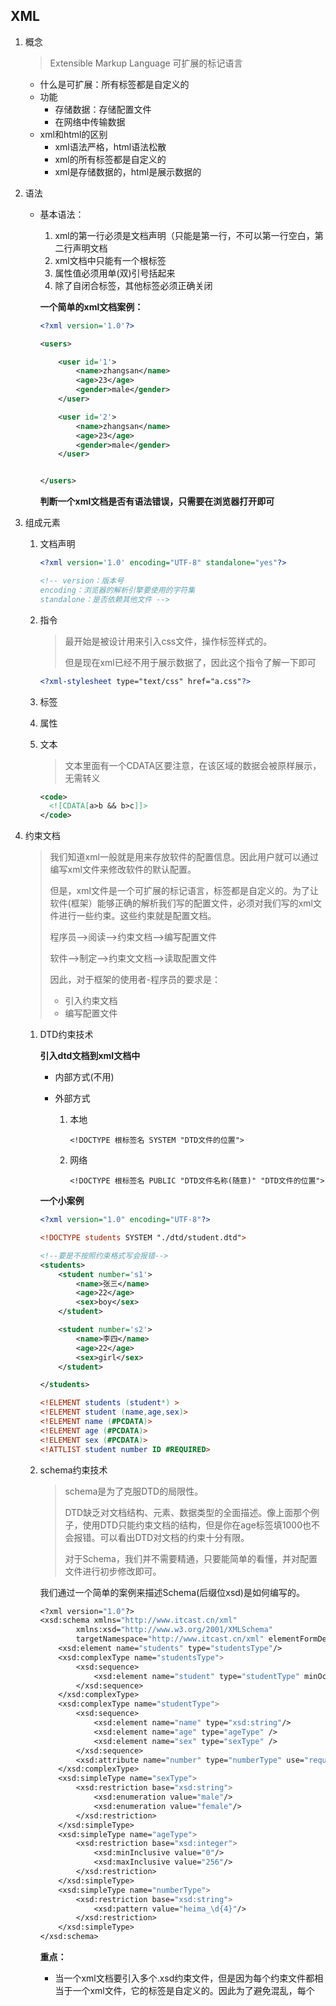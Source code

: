 ## XML
1. 概念
	> Extensible Markup Language 可扩展的标记语言
	
	- 什么是可扩展：所有标签都是自定义的 
	- 功能
	  - 存储数据：存储配置文件
	  - 在网络中传输数据
	- xml和html的区别
	  - xml语法严格，html语法松散
	  - xml的所有标签都是自定义的
	  - xml是存储数据的，html是展示数据的
	
2. 语法

   - 基本语法：

     1. xml的第一行必须是文档声明（只能是第一行，不可以第一行空白，第二行声明文档
     2. xml文档中只能有一个根标签
     3. 属性值必须用单(双)引号括起来
     4. 除了自闭合标签，其他标签必须正确关闭

     **一个简单的xml文档案例：**

     ```xml
     <?xml version='1.0'?>
     
     <users>
     
         <user id='1'>
             <name>zhangsan</name>
             <age>23</age>
             <gender>male</gender>
         </user>
     
         <user id='2'>
             <name>zhangsan</name>
             <age>23</age>
             <gender>male</gender>
         </user>
     
     
     </users>
     ```

     **判断一个xml文档是否有语法错误，只需要在浏览器打开即可**

3. 组成元素

   1. 文档声明

      ```xml
      <?xml version='1.0' encoding="UTF-8" standalone="yes"?>
      
      <!-- version：版本号
      encoding：浏览器的解析引擎要使用的字符集
      standalone：是否依赖其他文件 -->
      ```

   2. 指令

      > 最开始是被设计用来引入css文件，操作标签样式的。
      >
      > 但是现在xml已经不用于展示数据了，因此这个指令了解一下即可

      ```xml
      <?xml-stylesheet type="text/css" href="a.css"?>
      ```

   3. 标签

   4. 属性

   5. 文本

      > 文本里面有一个CDATA区要注意，在该区域的数据会被原样展示，无需转义

      ```xml
      <code>
      	<![CDATA[a>b && b>c]]>
      </code>
      ```

4. 约束文档

   > 我们知道xml一般就是用来存放软件的配置信息。因此用户就可以通过编写xml文件来修改软件的默认配置。
   >
   > 但是，xml文件是一个可扩展的标记语言，标签都是自定义的。为了让软件(框架）能够正确的解析我们写的配置文件，必须对我们写的xml文件进行一些约束。这些约束就是配置文档。
   >
   > 程序员-->阅读-->约束文档-->编写配置文件
   >
   > 软件-->制定-->约束文文档-->读取配置文件
   >
   > 因此，对于框架的使用者-程序员的要求是：
   >
   > - 引入约束文档
   > - 编写配置文件

   1. DTD约束技术

      **引入dtd文档到xml文档中**

      - 内部方式(不用)

      - 外部方式

        1. 本地

           ```
           <!DOCTYPE 根标签名 SYSTEM "DTD文件的位置">
           ```

        2. 网络

           ```
           <!DOCTYPE 根标签名 PUBLIC "DTD文件名称(随意)" "DTD文件的位置">
           ```

      **一个小案例**

      ```xml
      <?xml version="1.0" encoding="UTF-8"?>
      
      <!DOCTYPE students SYSTEM "./dtd/student.dtd">
      
      <!--要是不按照约束格式写会报错-->
      <students>
          <student number='s1'>
              <name>张三</name>
              <age>22</age>
              <sex>boy</sex>
          </student>
      
          <student number='s2'>
              <name>李四</name>
              <age>22</age>
              <sex>girl</sex>
          </student>
      
      </students>
      ```

      ```dtd
      <!ELEMENT students (student*) >
      <!ELEMENT student (name,age,sex)>
      <!ELEMENT name (#PCDATA)>
      <!ELEMENT age (#PCDATA)>
      <!ELEMENT sex (#PCDATA)>
      <!ATTLIST student number ID #REQUIRED>
      ```

   2. schema约束技术

      > schema是为了克服DTD的局限性。
      >
      > DTD缺乏对文档结构、元素、数据类型的全面描述。像上面那个例子，使用DTD只能约束文档的结构，但是你在age标签填1000也不会报错。可以看出DTD对文档的约束十分有限。
      >
      > 对于Schema，我们并不需要精通，只要能简单的看懂，并对配置文件进行初步修改即可。

      我们通过一个简单的案例来描述Schema(后缀位xsd)是如何编写的。

      ```scheme
      <?xml version="1.0"?>
      <xsd:schema xmlns="http://www.itcast.cn/xml"
              xmlns:xsd="http://www.w3.org/2001/XMLSchema"
              targetNamespace="http://www.itcast.cn/xml" elementFormDefault="qualified">
          <xsd:element name="students" type="studentsType"/>
          <xsd:complexType name="studentsType">
              <xsd:sequence>
                  <xsd:element name="student" type="studentType" minOccurs="0" maxOccurs="unbounded"/>
              </xsd:sequence>
          </xsd:complexType>
          <xsd:complexType name="studentType">
              <xsd:sequence>
                  <xsd:element name="name" type="xsd:string"/>
                  <xsd:element name="age" type="ageType" />
                  <xsd:element name="sex" type="sexType" />
              </xsd:sequence>
              <xsd:attribute name="number" type="numberType" use="required"/>
          </xsd:complexType>
          <xsd:simpleType name="sexType">
              <xsd:restriction base="xsd:string">
                  <xsd:enumeration value="male"/>
                  <xsd:enumeration value="female"/>
              </xsd:restriction>
          </xsd:simpleType>
          <xsd:simpleType name="ageType">
              <xsd:restriction base="xsd:integer">
                  <xsd:minInclusive value="0"/>
                  <xsd:maxInclusive value="256"/>
              </xsd:restriction>
          </xsd:simpleType>
          <xsd:simpleType name="numberType">
              <xsd:restriction base="xsd:string">
                  <xsd:pattern value="heima_\d{4}"/>
              </xsd:restriction>
          </xsd:simpleType>
      </xsd:schema>
      ```

      **重点：**

      - 当一个xml文档要引入多个.xsd约束文件，但是因为每个约束文件都相当于一个xml文件，它的标签是自定义的。因此为了避免混乱，每个

